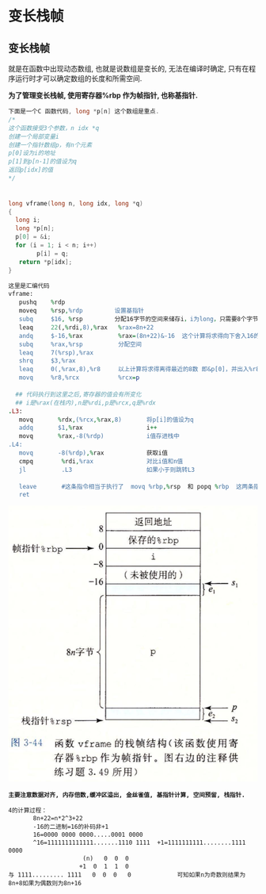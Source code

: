 # 变长栈帧

## 变长栈帧

就是在函数中出现动态数组, 也就是说数组是变长的, 无法在编译时确定, 只有在程序运行时才可以确定数组的长度和所需空间.

**为了管理变长栈帧, 使用寄存器%rbp 作为帧指针, 也称基指针.**

```c
下面是一个C 函数代码, long *p[n] 这个数组是重点.
/*
这个函数接受3个参数，n idx *q
创建一个局部变量i
创建一个指针数组p，有n个元素
p[0]设为i的地址
p[1]到p[n-1]的值设为q
返回p[idx]的值
*/


long vframe(long n, long idx, long *q)
{
  long i;
  long *p[n];
  p[0] = &i;
  for (i = 1; i < n; i++)
        p[i] = q;
   return *p[idx];
}
```

```ruby
这里是汇编代码
vframe:
   pushq    %rdp           
   moveq    %rsp,%rdp         设置基指针
   subq     $16, %rsp         分配16字节的空间来储存i，i为long，只需要8个字节，但这里分配了16个字节，是为了内存16位对齐的原因，多余的8个字节将不被使用
   leaq     22(,%rdi,8),%rax   %rax=8n+22
   andq     $-16,%rax          %rax=(8n+22)&-16  这个计算将求得向下舍入16的最小的倍数，当n为奇数的时候为8n+8；当n为偶数的时候为8n+16;
   subq     %rax,%rsp          分配空间
   leaq     7(%rsp),%rax
   shrq     $3,%rax
   leaq     0(,%rax,8),%r8     以上计算将求得离得最近的8数 即&p[0]，并出入%r8中
   movq     %r8,%rcx           %rcx=p
 
  ## 代码执行到这里之后,寄存器的值会有所变化
  ## i是%rax(在栈内),n是%rdi,p是%rcx,q是%rdx
.L3:
   movq       %rdx,(%rcx,%rax,8)       将p[i]的值设为q
   addq       $1,%rax                  i++
   movq       %rax,-8(%rdp)            i值存进栈中
.L4:
   movq       -8(%rdp),%rax            获取i值
   cmpq        %rdi,%rax               对比i值和n值
   jl          .L3                     如果小于则跳转L3
   
   leave       #这条指令相当于执行了  movq %rbp,%rsp  和 popq %rbp  这两条指令.
   ret
```

![&#x6808;&#x7A7A;&#x95F4;&#x56FE;](../.gitbook/assets/ping-mu-kuai-zhao-20190807-11.03.37.png)

**`主要注意数据对齐, 内存倍数,缓冲区溢出, 金丝雀值, 基指针计算, 空间预留, 栈指针.`**

```text
4的计算过程：
       8n+22=n*2^3+22
       -16的二进制=16的补码非+1
       16=0000 0000 0000.....0001 0000
       ^16=1111111111111.......1110 1111  +1=1111111111........1111 0000 
                     (n)   0  0  0
                    +1  0  1  1  0
与 1111......... 1111   0  0  0   0             可知如果n为奇数则结果为8n+8如果为偶数则为8n+16

```

